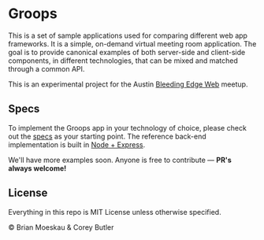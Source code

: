 # Groops

This is a set of sample applications used for comparing different web app frameworks. It is a simple, on-demand virtual meeting room application. The goal is to provide canonical examples of both server-side and client-side components, in different technologies, that can be mixed and matched through a common API.

This is an experimental project for the Austin [Bleeding Edge Web](http://edgeatx.github.io/) meetup.

## Specs

To implement the Groops app in your technology of choice, please check out the [specs](https://github.com/groops/examples/wiki/Application-Specs) as your starting point.  The reference back-end implementation is built in [Node + Express](https://github.com/groops/examples/tree/master/backend/node-express).

We'll have more examples soon. Anyone is free to contribute &mdash; **PR's always welcome!**

## License

Everything in this repo is MIT License unless otherwise specified.

&copy; Brian Moeskau &amp; Corey Butler
